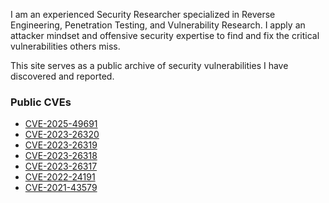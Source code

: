 I am an experienced Security Researcher specialized in Reverse Engineering, Penetration Testing, and Vulnerability Research. I apply an attacker mindset and offensive security expertise to find and fix the critical vulnerabilities others miss.

This site serves as a public archive of security vulnerabilities I have discovered and reported.

### Public CVEs

* [CVE-2025-49691](https://msrc.microsoft.com/update-guide/en-US/vulnerability/CVE-2025-49691)
* [CVE-2023-26320](https://nvd.nist.gov/vuln/detail/CVE-2023-26320)
* [CVE-2023-26319](https://nvd.nist.gov/vuln/detail/CVE-2023-26319)
* [CVE-2023-26318](https://nvd.nist.gov/vuln/detail/CVE-2023-26318)
* [CVE-2023-26317](https://nvd.nist.gov/vuln/detail/CVE-2023-26317)
* [CVE-2022-24191](https://nvd.nist.gov/vuln/detail/CVE-2022-24191)
* [CVE-2021-43579](https://nvd.nist.gov/vuln/detail/CVE-2021-43579)